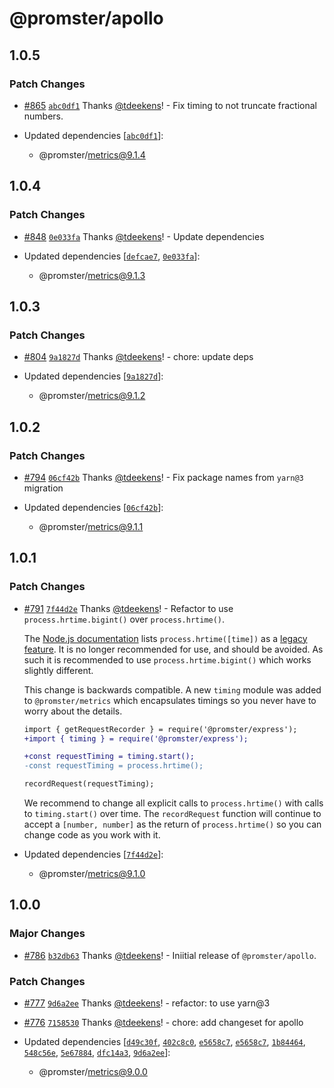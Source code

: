 # @promster/apollo

## 1.0.5

### Patch Changes

- [#865](https://github.com/tdeekens/promster/pull/865) [`abc0df1`](https://github.com/tdeekens/promster/commit/abc0df1a08e46c36659165938b62b3764501cf6d) Thanks [@tdeekens](https://github.com/tdeekens)! - Fix timing to not truncate fractional numbers.

- Updated dependencies [[`abc0df1`](https://github.com/tdeekens/promster/commit/abc0df1a08e46c36659165938b62b3764501cf6d)]:
  - @promster/metrics@9.1.4

## 1.0.4

### Patch Changes

- [#848](https://github.com/tdeekens/promster/pull/848) [`0e033fa`](https://github.com/tdeekens/promster/commit/0e033fa7ac414dc3692ceedf54eca6cfc2370ff0) Thanks [@tdeekens](https://github.com/tdeekens)! - Update dependencies

- Updated dependencies [[`defcae7`](https://github.com/tdeekens/promster/commit/defcae775e7280a5746db4c2e75226353d7bdf40), [`0e033fa`](https://github.com/tdeekens/promster/commit/0e033fa7ac414dc3692ceedf54eca6cfc2370ff0)]:
  - @promster/metrics@9.1.3

## 1.0.3

### Patch Changes

- [#804](https://github.com/tdeekens/promster/pull/804) [`9a1827d`](https://github.com/tdeekens/promster/commit/9a1827da3d4983ce141e77a0e7ea05f11f2bcee6) Thanks [@tdeekens](https://github.com/tdeekens)! - chore: update deps

- Updated dependencies [[`9a1827d`](https://github.com/tdeekens/promster/commit/9a1827da3d4983ce141e77a0e7ea05f11f2bcee6)]:
  - @promster/metrics@9.1.2

## 1.0.2

### Patch Changes

- [#794](https://github.com/tdeekens/promster/pull/794) [`06cf42b`](https://github.com/tdeekens/promster/commit/06cf42b46bd216f6c3c182452d6badfe1029c7d3) Thanks [@tdeekens](https://github.com/tdeekens)! - Fix package names from `yarn@3` migration

- Updated dependencies [[`06cf42b`](https://github.com/tdeekens/promster/commit/06cf42b46bd216f6c3c182452d6badfe1029c7d3)]:
  - @promster/metrics@9.1.1

## 1.0.1

### Patch Changes

- [#791](https://github.com/tdeekens/promster/pull/791) [`7f44d2e`](https://github.com/tdeekens/promster/commit/7f44d2e16b506cb53ff0009f4f74a8ccef192ce0) Thanks [@tdeekens](https://github.com/tdeekens)! - Refactor to use `process.hrtime.bigint()` over `process.hrtime()`.

  The [Node.js documentation](https://nodejs.org/api/process.html#processhrtimetime) lists `process.hrtime([time])` as a [legacy feature](https://nodejs.org/api/documentation.html#stability-index). It is no longer recommended for use, and should be avoided. As such it is recommended to use `process.hrtime.bigint()` which works slightly different.

  This change is backwards compatible. A new `timing` module was added to `@promster/metrics` which encapsulates timings so you never have to worry about the details.

  ```diff
  import { getRequestRecorder } = require('@promster/express');
  +import { timing } = require('@promster/express');

  +const requestTiming = timing.start();
  -const requestTiming = process.hrtime();

  recordRequest(requestTiming);
  ```

  We recommend to change all explicit calls to `process.hrtime()` with calls to `timing.start()` over time. The `recordRequest` function will continue to accept a `[number, number]` as the return of `process.hrtime()` so you can change code as you work with it.

- Updated dependencies [[`7f44d2e`](https://github.com/tdeekens/promster/commit/7f44d2e16b506cb53ff0009f4f74a8ccef192ce0)]:
  - @promster/metrics@9.1.0

## 1.0.0

### Major Changes

- [#786](https://github.com/tdeekens/promster/pull/786) [`b32db63`](https://github.com/tdeekens/promster/commit/b32db6353b09af41c4a053f976771938cadde233) Thanks [@tdeekens](https://github.com/tdeekens)! - Iniitial release of `@promster/apollo`.

### Patch Changes

- [#777](https://github.com/tdeekens/promster/pull/777) [`9d6a2ee`](https://github.com/tdeekens/promster/commit/9d6a2ee81ea3e40fac3e788d9942f66c868670a5) Thanks [@tdeekens](https://github.com/tdeekens)! - refactor: to use yarn@3

* [#776](https://github.com/tdeekens/promster/pull/776) [`7158530`](https://github.com/tdeekens/promster/commit/71585308af86964ede48412b3e0d75545aee7aca) Thanks [@tdeekens](https://github.com/tdeekens)! - chore: add changeset for apollo

* Updated dependencies [[`d49c30f`](https://github.com/tdeekens/promster/commit/d49c30f0004e0f4883ac356598ddf82b87b7c9d6), [`402c8c0`](https://github.com/tdeekens/promster/commit/402c8c01a3dfa605d47e0f974ac554d65c237d50), [`e5658c7`](https://github.com/tdeekens/promster/commit/e5658c7189d09071a21c299b78423e0782392c07), [`e5658c7`](https://github.com/tdeekens/promster/commit/e5658c7189d09071a21c299b78423e0782392c07), [`1b84464`](https://github.com/tdeekens/promster/commit/1b8446455324e4ceefb4b032eddb43e9b8bb63d2), [`548c56e`](https://github.com/tdeekens/promster/commit/548c56e1ec7ccaa5b1aca71d33db65ad91e64f3c), [`5e67884`](https://github.com/tdeekens/promster/commit/5e6788481fee15479c6505d3475ab716f7378f33), [`dfc14a3`](https://github.com/tdeekens/promster/commit/dfc14a3d8ec309723c6b904949e506c63c04c3c0), [`9d6a2ee`](https://github.com/tdeekens/promster/commit/9d6a2ee81ea3e40fac3e788d9942f66c868670a5)]:
  - @promster/metrics@9.0.0
